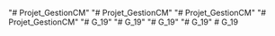 "# Projet_GestionCM" 
"# Projet_GestionCM" 
"# Projet_GestionCM" 
"# Projet_GestionCM" 
"# G_19" 
"# G_19" 
"# G_19" 
"# G_19" 
#   G _ 1 9  
 